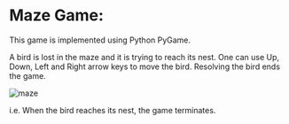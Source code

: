 # Maze Game:

This game is implemented using Python PyGame.

A bird is lost in the maze and it is trying to reach its nest. One can use Up, Down, Left and Right arrow keys to move the bird. Resolving the bird ends the game.

![maze](https://user-images.githubusercontent.com/58632626/151353894-56bd9ba4-ae91-47e8-85f3-f48419c7a2d6.png)

i.e. When the bird reaches its nest, the game terminates.
